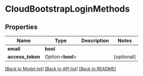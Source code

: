 # CloudBootstrapLoginMethods

## Properties

Name | Type | Description | Notes
------------ | ------------- | ------------- | -------------
**email** | **bool** |  | 
**access_token** | Option<**bool**> |  | [optional]

[[Back to Model list]](../README.md#documentation-for-models) [[Back to API list]](../README.md#documentation-for-api-endpoints) [[Back to README]](../README.md)


